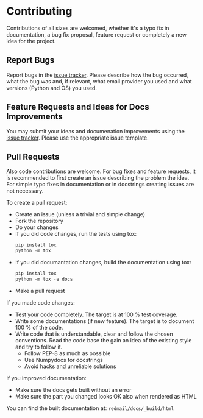 # Contributing

Contributions of all sizes are welcomed, whether it's a typo fix in documentation, a bug fix proposal, feature request or completely a new idea for the project.

## Report Bugs

Report bugs in the [issue tracker](https://github.com/Miksus/red-mail/issues). Please describe how the bug occurred, what 
the bug was and, if relevant, what email provider you used and what versions (Python and OS) you used.

## Feature Requests and Ideas for Docs Improvements

You may submit your ideas and documenation improvements using the [issue tracker](https://github.com/Miksus/red-mail/issues).
Please use the appropriate issue template.

## Pull Requests

Also code contributions are welcome. For bug fixes and feature requests, it is recommended to first create an issue describing the 
problem the idea. For simple typo fixes in documentation or in docstrings creating issues are not necessary.

To create a pull request:

- Create an issue (unless a trivial and simple change)
- Fork the repository
- Do your changes
- If you did code changes, run the tests using tox:
  ```python
  pip install tox
  python -m tox
  ```
- If you did documantation changes, build the documentation using tox:
  ```python
  pip install tox
  python -m tox -e docs
  ```
- Make a pull request

If you made code changes:

- Test your code completely. The target is at 100 % test coverage.
- Write some documentations (if new feature). The target is to document 100 % of the code.
- Write code that is understandable, clear and follow the chosen conventions. 
  Read the code base the gain an idea of the existing style and try to follow it.
    - Follow PEP-8 as much as possible
    - Use Numpydocs for docstrings
    - Avoid hacks and unreliable solutions

If you improved documentation:

- Make sure the docs gets built without an error
- Make sure the part you changed looks OK also when rendered as HTML

You can find the built documentation at: ``redmail/docs/_build/html``
